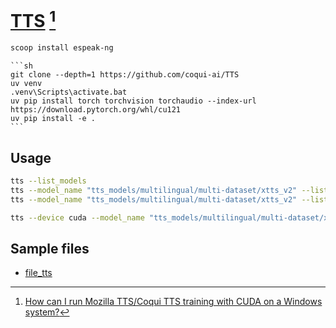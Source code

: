 # [TTS](https://github.com/coqui-ai/TTS) [^1]

```sh
scoop install espeak-ng
```

````{tab} From source
```sh
git clone --depth=1 https://github.com/coqui-ai/TTS
uv venv
.venv\Scripts\activate.bat
uv pip install torch torchvision torchaudio --index-url https://download.pytorch.org/whl/cu121
uv pip install -e .
```
````

## Usage

```sh
tts --list_models
tts --model_name "tts_models/multilingual/multi-dataset/xtts_v2" --list_speaker_idxs
tts --model_name "tts_models/multilingual/multi-dataset/xtts_v2" --list_language_idxs
```

```sh
tts --device cuda --model_name "tts_models/multilingual/multi-dataset/xtts_v2" --speaker_idx "Claribel Dervla" --language_idx "en" --text "<text>" --out_path temp.wav
```

## Sample files

- [file_tts](https://github.com/scillidan/file_tts)

[^1]: [How can I run Mozilla TTS/Coqui TTS training with CUDA on a Windows system?](https://stackoverflow.com/questions/66726331/how-can-i-run-mozilla-tts-coqui-tts-training-with-cuda-on-a-windows-system)